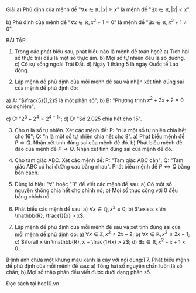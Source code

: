 Giải
a) Phủ định của mệnh đề "$\forall x \in \mathbb{R}, |x| \geq x$" là mệnh đề
"$\exists x \in \mathbb{R}, |x| < x$".

b) Phủ định của mệnh đề "$\forall x \in \mathbb{R}, x^2 + 1 = 0$" là mệnh đề
"$\exists x \in \mathbb{R}, x^2 + 1 \neq 0$".

BÀI TẬP

1. Trong các phát biểu sau, phát biểu nào là mệnh đề toán học?
a) Tích hai số thực trái dấu là một số thực âm.
b) Mọi số tự nhiên đều là số dương.
c) Có sự sống ngoài Trái Đất.
d) Ngày 1 tháng 5 là ngày Quốc tế Lao động.

2. Lập mệnh đề phủ định của mỗi mệnh đề sau và nhận xét tính đúng sai của mệnh đề phủ định đó:

a) A: "$\frac{5}{1,2}$ là một phân số";    b) B: "Phương trình $x^2 + 3x + 2 = 0$ có nghiệm";

c) C: "$2^3 + 2^4 = 2^{4+1}$";    d) D: "Số 2.025 chia hết cho 15".

3. Cho n là số tự nhiên. Xét các mệnh đề:
P: "n là một số tự nhiên chia hết cho 16";
Q: "n là một số tự nhiên chia hết cho 8".
a) Phát biểu mệnh đề $P \Rightarrow Q$. Nhận xét tính đúng sai của mệnh đề đó.
b) Phát biểu mệnh đề đảo của mệnh đề $P \Rightarrow Q$. Nhận xét tính đúng sai của mệnh đề đó.

4. Cho tam giác ABC. Xét các mệnh đề:
P: "Tam giác ABC cân";
Q: "Tam giác ABC có hai đường cao bằng nhau".
Phát biểu mệnh đề $P \Leftrightarrow Q$ bằng bốn cách.

5. Dùng kí hiệu "$\forall$" hoặc "$\exists$" để viết các mệnh đề sau:
a) Có một số nguyên không chia hết cho chính nó;
b) Mọi số thực cộng với 0 đều bằng chính nó.

6. Phát biểu các mệnh đề sau:
a) $\forall x \in \mathbb{Q}, x^2 \geq 0$;    b) $\exists x \in \mathbb{R}, \frac{1}{x} > x$.

7. Lập mệnh đề phủ định của mỗi mệnh đề sau và xét tính đúng sai của mỗi mệnh đề phủ định đó:
a) $\forall x \in \mathbb{Z}, x^2 \neq 2x - 2$;    b) $\forall x \in \mathbb{R}, x^2 \leq 2x - 1$;
c) $\forall x \in \mathbb{R}, x + \frac{1}{x} > 2$;    d) $\exists x \in \mathbb{R}, x^2 - x + 1 < 0$.

[Hình ảnh chứa một khung màu xanh lá cây với nội dung:]
7. Phát biểu mệnh đề phủ định của mỗi mệnh đề sau:
a) Tổng hai số nguyên chẵn luôn là số chẵn;
b) Mọi số thập phân đều viết được dưới dạng phân số.

Đọc sách tại hoc10.vn